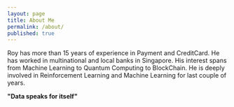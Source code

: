 ```yaml
---
layout: page
title: About Me
permalink: /about/
published: true
---
```


Roy has more than 15 years of experience in Payment and CreditCard. He has worked in multinational and local banks in Singapore. His interest spans from Machine Learning to Quantum Computing to BlockChain. 
He is deeply involved in Reinforcement Learning and Machine Learning for last couple of years.

**"Data speaks for itself"**

